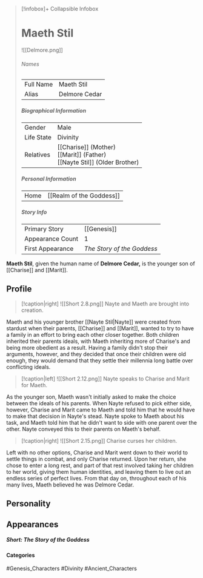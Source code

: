 > [!infobox]+ Collapsible Infobox
> # Maeth Stil
> ![[Delmore.png]] 
> ###### Names 
> |   |   | 
> | ---- | ---- | 
> | Full Name | Maeth Stil| 
> | Alias | Delmore Cedar | 
>
> ##### Biographical Information
> |   |   | 
> | ---- | ---- | 
> | Gender | Male | 
> | Life State | Divinity |
> | Relatives | [[Charise]] (Mother)<br>[[Marit]] (Father)<br>[[Nayte Stil]] (Older Brother)
> 
> ##### Personal Information
> |   |   | 
> | ---- | ---- | 
> | Home |[[Realm of the Goddess]]| 
> 
> ##### Story Info
> |   |   | 
> | ---- | ---- | 
> | Primary Story | [[Genesis]] | 
> | Appearance Count | 1 | 
> | First Appearance | *The Story of the Goddess*

**Maeth Stil**, given the human name of **Delmore Cedar,** is the younger son of [[Charise]] and [[Marit]]. 

## Profile
> [!caption|right]
> ![[Short 2.8.png]] 
> Nayte and Maeth are brought into creation.

Maeth and his younger brother [[Nayte Stil|Nayte]] were created from stardust when their parents, [[Charise]] and [[Marit]], wanted to try to have a family in an effort to bring each other closer together. Both children inherited their parents ideals, with Maeth inheriting more of Charise's and being more obedient as a result. Having a family didn't stop their arguments, however, and they decided that once their children were old enough, they would demand that they settle their millennia long battle over conflicting ideals.

> [!caption|left]
> ![[Short 2.12.png]] 
> Nayte speaks to Charise and Marit for Maeth.

As the younger son, Maeth wasn't initially asked to make the choice between the ideals of his parents. When Nayte refused to pick either side, however, Charise and Marit came to Maeth and told him that he would have to make that decision in Nayte's stead. Nayte spoke to Maeth about his task, and Maeth told him that he didn't want to side with one parent over the other. Nayte conveyed this to their parents on Maeth's behalf.

> [!caption|right]
> ![[Short 2.15.png]] 
> Charise curses her children.

Left with no other options, Charise and Marit went down to their world to settle things in combat, and only Charise returned. Upon her return, she chose to enter a long rest, and part of that rest involved taking her children to her world, giving them human identities, and leaving them to live out an endless series of perfect lives. From that day on, throughout each of his many lives, Maeth believed he was Delmore Cedar.

## Personality

## Appearances
##### Short: The Story of the Goddess

#### Categories
#Genesis_Characters #Divinity #Ancient_Characters 